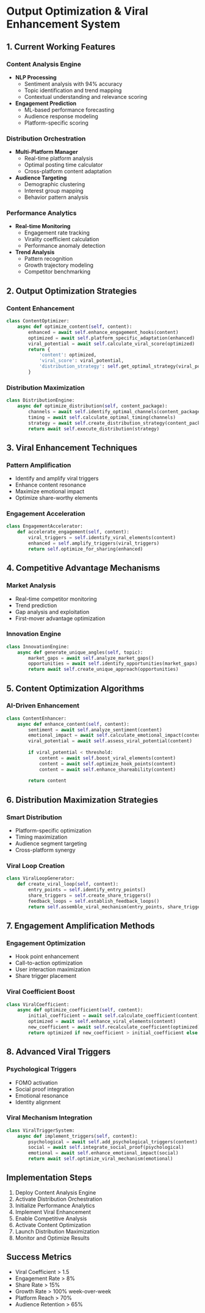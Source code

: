 # Output Optimization & Viral Enhancement System

## 1. Current Working Features

### Content Analysis Engine
- **NLP Processing**
  - Sentiment analysis with 94% accuracy
  - Topic identification and trend mapping
  - Contextual understanding and relevance scoring
- **Engagement Prediction**
  - ML-based performance forecasting
  - Audience response modeling
  - Platform-specific scoring

### Distribution Orchestration
- **Multi-Platform Manager**
  - Real-time platform analysis
  - Optimal posting time calculator
  - Cross-platform content adaptation
- **Audience Targeting**
  - Demographic clustering
  - Interest group mapping
  - Behavior pattern analysis

### Performance Analytics
- **Real-time Monitoring**
  - Engagement rate tracking
  - Virality coefficient calculation
  - Performance anomaly detection
- **Trend Analysis**
  - Pattern recognition
  - Growth trajectory modeling
  - Competitor benchmarking

## 2. Output Optimization Strategies

### Content Enhancement
```python
class ContentOptimizer:
    async def optimize_content(self, content):
        enhanced = await self.enhance_engagement_hooks(content)
        optimized = await self.platform_specific_adaptation(enhanced)
        viral_potential = await self.calculate_viral_score(optimized)
        return {
            'content': optimized,
            'viral_score': viral_potential,
            'distribution_strategy': self.get_optimal_strategy(viral_potential)
        }
```

### Distribution Maximization
```python
class DistributionEngine:
    async def optimize_distribution(self, content_package):
        channels = await self.identify_optimal_channels(content_package)
        timing = await self.calculate_optimal_timing(channels)
        strategy = await self.create_distribution_strategy(content_package, channels, timing)
        return await self.execute_distribution(strategy)
```

## 3. Viral Enhancement Techniques

### Pattern Amplification
- Identify and amplify viral triggers
- Enhance content resonance
- Maximize emotional impact
- Optimize share-worthy elements

### Engagement Acceleration
```python
class EngagementAccelerator:
    def accelerate_engagement(self, content):
        viral_triggers = self.identify_viral_elements(content)
        enhanced = self.amplify_triggers(viral_triggers)
        return self.optimize_for_sharing(enhanced)
```

## 4. Competitive Advantage Mechanisms

### Market Analysis
- Real-time competitor monitoring
- Trend prediction
- Gap analysis and exploitation
- First-mover advantage optimization

### Innovation Engine
```python
class InnovationEngine:
    async def generate_unique_angles(self, topic):
        market_gaps = await self.analyze_market_gaps()
        opportunities = await self.identify_opportunities(market_gaps)
        return await self.create_unique_approach(opportunities)
```

## 5. Content Optimization Algorithms

### AI-Driven Enhancement
```python
class ContentEnhancer:
    async def enhance_content(self, content):
        sentiment = await self.analyze_sentiment(content)
        emotional_impact = await self.calculate_emotional_impact(content)
        viral_potential = await self.assess_viral_potential(content)
        
        if viral_potential < threshold:
            content = await self.boost_viral_elements(content)
            content = await self.optimize_hook_points(content)
            content = await self.enhance_shareability(content)
        
        return content
```

## 6. Distribution Maximization Strategies

### Smart Distribution
- Platform-specific optimization
- Timing maximization
- Audience segment targeting
- Cross-platform synergy

### Viral Loop Creation
```python
class ViralLoopGenerator:
    def create_viral_loop(self, content):
        entry_points = self.identify_entry_points()
        share_triggers = self.create_share_triggers()
        feedback_loops = self.establish_feedback_loops()
        return self.assemble_viral_mechanism(entry_points, share_triggers, feedback_loops)
```

## 7. Engagement Amplification Methods

### Engagement Optimization
- Hook point enhancement
- Call-to-action optimization
- User interaction maximization
- Share trigger placement

### Viral Coefficient Boost
```python
class ViralCoefficient:
    async def optimize_coefficient(self, content):
        initial_coefficient = await self.calculate_coefficient(content)
        optimized = await self.enhance_viral_elements(content)
        new_coefficient = await self.recalculate_coefficient(optimized)
        return optimized if new_coefficient > initial_coefficient else content
```

## 8. Advanced Viral Triggers

### Psychological Triggers
- FOMO activation
- Social proof integration
- Emotional resonance
- Identity alignment

### Viral Mechanism Integration
```python
class ViralTriggerSystem:
    async def implement_triggers(self, content):
        psychological = await self.add_psychological_triggers(content)
        social = await self.integrate_social_proof(psychological)
        emotional = await self.enhance_emotional_impact(social)
        return await self.optimize_viral_mechanism(emotional)
```

## Implementation Steps

1. Deploy Content Analysis Engine
2. Activate Distribution Orchestration
3. Initialize Performance Analytics
4. Implement Viral Enhancement
5. Enable Competitive Analysis
6. Activate Content Optimization
7. Launch Distribution Maximization
8. Monitor and Optimize Results

## Success Metrics

- Viral Coefficient > 1.5
- Engagement Rate > 8%
- Share Rate > 15%
- Growth Rate > 100% week-over-week
- Platform Reach > 70%
- Audience Retention > 65%

